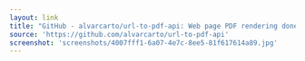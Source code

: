 ```yaml
---
layout: link
title: "GitHub - alvarcarto/url-to-pdf-api: Web page PDF rendering done right. Self-hosted service for rendering receipts, invoices, or any content."
source: 'https://github.com/alvarcarto/url-to-pdf-api'
screenshot: 'screenshots/4007fff1-6a07-4e7c-8ee5-81f617614a89.jpg'
---
```


